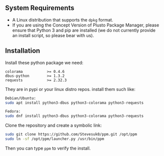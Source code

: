 ## System Requirements

- A Linux distribution that supports the `dpkg` format.
- If you are using the Concept Version of Plusto Package Manager, please ensure that Python 3 and pip are installed (we do not currently provide an install script, so please bear with us).

## Installation

Install these python package we need:
```
colorama           >= 0.4.6
dbus-python        >= 1.3.2
requests           >= 2.32.3
```
They are in pypi or your linux distro repos.
install them such like:
```bash
Debian/Ubuntu:
sudo apt install python3-dbus python3-colorama python3-requests

Fedora:
sudo dnf install python3-dbus python3-colorama python3-requests
```

Clone the repository and create a symbolic link:

```bash
sudo git clone https://github.com/Stevesuk0/ppm.git /opt/ppm
sudo ln -sf /opt/ppm/launcher.py /usr/bin/ppm
```

Then you can type `ppm` to verify the install.